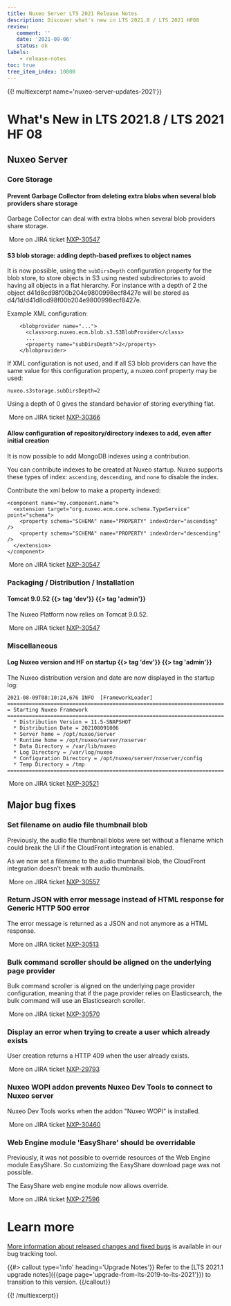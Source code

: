 ```yaml
---
title: Nuxeo Server LTS 2021 Release Notes
description: Discover what's new in LTS 2021.8 / LTS 2021 HF08
review:
   comment: ''
   date: '2021-09-06'
   status: ok
labels:
    - release-notes
toc: true
tree_item_index: 10000
---
```


{{! multiexcerpt name='nuxeo-server-updates-2021'}}
# What's New in LTS 2021.8 / LTS 2021 HF 08

## Nuxeo Server

### Core Storage

#### Prevent Garbage Collector from deleting extra blobs when several blob providers share storage

Garbage Collector can deal with extra blobs when several blob providers share storage.

<i class="fa fa-long-arrow-right" aria-hidden="true"></i>&nbsp;More on JIRA ticket [NXP-30547](https://jira.nuxeo.com/browse/NXP-30547)

#### S3 blob storage: adding depth-based prefixes to object names

It is now possible, using the `subDirsDepth` configuration property for the blob store, to store objects in S3 using nested subdirectories to avoid having all objects in a flat hierarchy. For instance with a depth of 2 the object d41d8cd98f00b204e9800998ecf8427e will be stored as d4/1d/d41d8cd98f00b204e9800998ecf8427e.

Example XML configuration:
```
    <blobprovider name="...">
      <class>org.nuxeo.ecm.blob.s3.S3BlobProvider</class>
      ...
      <property name="subDirsDepth">2</property>
    </blobprovider>
```

If XML configuration is not used, and if all S3 blob providers can have the same value for this configuration property, a nuxeo.conf property may be used:
```
nuxeo.s3storage.subDirsDepth=2
```

Using a depth of 0 gives the standard behavior of storing everything flat.

<i class="fa fa-long-arrow-right" aria-hidden="true"></i>&nbsp;More on JIRA ticket [NXP-30366](https://jira.nuxeo.com/browse/NXP-30366)

#### Allow configuration of repository/directory indexes to add, even after initial creation

It is now possible to add MongoDB indexes using a contribution.

You can contribute indexes to be created at Nuxeo startup. Nuxeo supports these types of index: `ascending`, `descending`, and `none` to disable the index.

Contribute the xml below to make a property indexed:
```
<component name="my.component.name">
  <extension target="org.nuxeo.ecm.core.schema.TypeService" point="schema">
    <property schema="SCHEMA" name="PROPERTY" indexOrder="ascending" />
    <property schema="SCHEMA" name="PROPERTY" indexOrder="descending" />
  </extension>
</component>
```

<i class="fa fa-long-arrow-right" aria-hidden="true"></i>&nbsp;More on JIRA ticket [NXP-30547](https://jira.nuxeo.com/browse/NXP-30547)

### Packaging / Distribution / Installation

#### Tomcat 9.0.52 {{> tag 'dev'}} {{> tag 'admin'}}

The Nuxeo Platform now relies on Tomcat 9.0.52.

<i class="fa fa-long-arrow-right" aria-hidden="true"></i>&nbsp;More on JIRA ticket [NXP-30547](https://jira.nuxeo.com/browse/NXP-30547)

### Miscellaneous

#### Log Nuxeo version and HF on startup {{> tag 'dev'}} {{> tag 'admin'}}

The Nuxeo distribution version and date are now displayed in the startup log:
```
2021-08-09T08:10:24,676 INFO  [FrameworkLoader]
======================================================================
= Starting Nuxeo Framework
======================================================================
  * Distribution Version = 11.5-SNAPSHOT
  * Distribution Date = 202108091006
  * Server home = /opt/nuxeo/server
  * Runtime home = /opt/nuxeo/server/nxserver
  * Data Directory = /var/lib/nuxeo
  * Log Directory = /var/log/nuxeo
  * Configuration Directory = /opt/nuxeo/server/nxserver/config
  * Temp Directory = /tmp
======================================================================
```

<i class="fa fa-long-arrow-right" aria-hidden="true"></i>&nbsp;More on JIRA ticket [NXP-30521](https://jira.nuxeo.com/browse/NXP-30521)

## Major bug fixes

### Set filename on audio file thumbnail blob

Previously, the audio file thumbnail blobs were set without a filename which could break the UI if the CloudFront integration is enabled.

As we now set a filename to the audio thumbnail blob, the CloudFront integration doesn't break with audio thumbnails.

<i class="fa fa-long-arrow-right" aria-hidden="true"></i>&nbsp;More on JIRA ticket [NXP-30557](https://jira.nuxeo.com/browse/NXP-30557)

### Return JSON with error message instead of HTML response for Generic HTTP 500 error

The error message is returned as a JSON and not anymore as a HTML response.

<i class="fa fa-long-arrow-right" aria-hidden="true"></i>&nbsp;More on JIRA ticket [NXP-30513](https://jira.nuxeo.com/browse/NXP-30513)

### Bulk command scroller should be aligned on the underlying page provider

Bulk command scroller is aligned on the underlying page provider configuration, meaning that if the page provider relies on Elasticsearch, the bulk command will use an Elasticsearch scroller.

<i class="fa fa-long-arrow-right" aria-hidden="true"></i>&nbsp;More on JIRA ticket [NXP-30570](https://jira.nuxeo.com/browse/NXP-30570)

### Display an error when trying to create a user which already exists

User creation returns a HTTP 409 when the user already exists.

<i class="fa fa-long-arrow-right" aria-hidden="true"></i>&nbsp;More on JIRA ticket [NXP-29793](https://jira.nuxeo.com/browse/NXP-29793)

### Nuxeo WOPI addon prevents Nuxeo Dev Tools to connect to Nuxeo server

Nuxeo Dev Tools works when the addon "Nuxeo WOPI" is installed.

<i class="fa fa-long-arrow-right" aria-hidden="true"></i>&nbsp;More on JIRA ticket [NXP-30460](https://jira.nuxeo.com/browse/NXP-30460)

### Web Engine module 'EasyShare' should be overridable

Previously, it was not possible to override resources of the Web Engine module EasyShare. So customizing the EasyShare download page was not possible.

The EasyShare web engine module now allows override.

<i class="fa fa-long-arrow-right" aria-hidden="true"></i>&nbsp;More on JIRA ticket [NXP-27596](https://jira.nuxeo.com/browse/NXP-27596)

# Learn more

[More information about released changes and fixed bugs](https://jira.nuxeo.com/secure/ReleaseNote.jspa?projectId=10011&version=21470) is available in our bug tracking tool.

{{#> callout type='info' heading='Upgrade Notes'}}
Refer to the [LTS 2021.1 upgrade notes]({{page page='upgrade-from-lts-2019-to-lts-2021'}}) to transition to this version.
{{/callout}}

{{! /multiexcerpt}}

